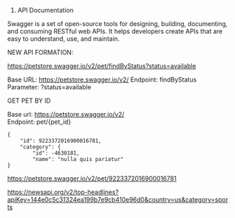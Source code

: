 1. API Documentation

Swagger is a set of open-source tools for designing, building, documenting, and consuming RESTful web APIs. It helps developers create APIs that are easy to understand, use, and maintain.

NEW API FORMATION:

https://petstore.swagger.io/v2/pet/findByStatus?status=available

Base URL: https://petstore.swagger.io/v2/
Endpoint: findByStatus
Parameter: ?status=available

GET PET BY ID

Base url:   https://petstore.swagger.io/v2/   
Endpoint:   pet/{pet_id} 
    
    {
        "id": 9223372016900016781,
        "category": {
            "id": -4630181,
            "name": "nulla quis pariatur"
    }
https://petstore.swagger.io/v2/pet/9223372016900016781   

https://newsapi.org/v2/top-headlines?apiKey=144e0c5c31324ea199b7e9cb410e96d0&country=us&category=sports